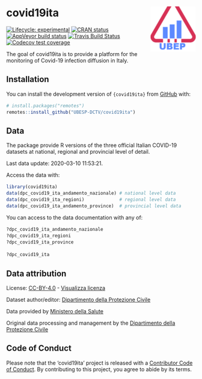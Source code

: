 
<!-- README.md is generated from README.Rmd. Please edit that file -->

# covid19ita <img src='man/figures/logo.png' align="right" height="120" />

<!-- badges: start -->

[![Lifecycle:
experimental](https://img.shields.io/badge/lifecycle-experimental-orange.svg)](https://www.tidyverse.org/lifecycle/#experimental)
[![CRAN
status](https://www.r-pkg.org/badges/version/covid19ita)](https://CRAN.R-project.org/package=covid19ita)
[![AppVeyor build
status](https://ci.appveyor.com/api/projects/status/github/UBESP-DCTV/covid19ita?branch=master&svg=true)](https://ci.appveyor.com/project/UBESP-DCTV/covid19ita)
[![Travis Build
Status](https://travis-ci.com/UBESP-DCTV/covid19ita.svg?branch=master)](https://travis-ci.com/UBESP-DCTV/covid19ita)
[![Codecov test
coverage](https://codecov.io/gh/UBESP-DCTV/covid19ita/branch/master/graph/badge.svg)](https://codecov.io/gh/UBESP-DCTV/covid19ita?branch=master)
<!-- badges: end -->

The goal of covid19ita is to provide a platform for the monitoring of
Covid-19 infection diffusion in Italy.

## Installation

You can install the development version of `{covid19ita}` from
[GitHub](https://github.com/) with:

``` r
# install.packages("remotes")
remotes::install_github("UBESP-DCTV/covid19ita")
```

## Data

The package provide R versions of the three official Italian COVID-19
datasets at national, regional and provincial level of detail.

Last data update: 2020-03-10 11:53:21.

Access the data with:

``` r
library(covid19ita)
data(dpc_covid19_ita_andamento_nazionale) # national level data
data(dpc_covid19_ita_regioni)             # regional level data
data(dpc_covid19_ita_andamento_province)  # provincial level data
```

You can access to the data documentation with any of:

``` r
?dpc_covid19_ita_andamento_nazionale
?dpc_covid19_ita_regioni
?dpc_covid19_ita_province

?dpc_covid19_ita
```

## Data attribution

License:
[CC-BY-4.0](https://creativecommons.org/licenses/by/4.0/deed.en) -
[Visualizza
licenza](https://github.com/pcm-dpc/COVID-19/blob/master/LICENSE)

Dataset author/editor: [Dipartimento della Protezione
Civile](http://www.protezionecivile.it/)

Data provided by [Ministero della Salute](http://www.salute.gov.it/)

Original data processing and management by the [Dipartimento della
Protezione Civile](http://www.protezionecivile.it/)

## Code of Conduct

Please note that the ‘covid19ita’ project is released with a
[Contributor Code of Conduct](CODE_OF_CONDUCT.md). By contributing to
this project, you agree to abide by its terms.
